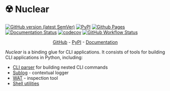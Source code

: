 # ☢️ Nuclear
[![GitHub version (latest SemVer)](https://img.shields.io/github/v/tag/igrek51/nuclear?label=github&sort=semver)](https://github.com/igrek51/nuclear)
[![PyPI](https://img.shields.io/pypi/v/nuclear)](https://pypi.org/project/nuclear)
[![Github Pages](https://img.shields.io/badge/docs-github.io-blue)](https://igrek51.github.io/nuclear)
[![Documentation Status](https://readthedocs.org/projects/nuclear-py/badge/?version=latest)](https://nuclear-py.readthedocs.io/en/latest/?badge=latest)
[![codecov](https://codecov.io/gh/igrek51/nuclear/branch/master/graph/badge.svg)](https://codecov.io/gh/igrek51/nuclear)
[![GitHub Workflow Status](https://img.shields.io/github/actions/workflow/status/igrek51/nuclear/test.yml?branch=master&label=tests)](https://github.com/igrek51/nuclear/actions?query=workflow%3Atest)

<div align="center">
    <a href="https://github.com/igrek51/nuclear">GitHub</a>
    -
    <a href="https://pypi.org/project/nuclear">PyPI</a>
    -
    <a href="https://igrek51.github.io/nuclear">Documentation</a>
</div>

*Nuclear* is a binding glue for CLI applications.
It consists of tools for building CLI applications in Python, including:

- [CLI parser](https://igrek51.github.io/nuclear/quick-start/) for building nested CLI commands
- [Sublog](https://igrek51.github.io/nuclear/sublog/) - contextual logger
- [WAT](https://igrek51.github.io/nuclear/inspect/) - inspection tool
- [Shell utilities](https://igrek51.github.io/nuclear/shell/)
